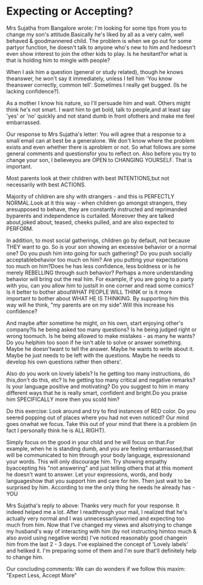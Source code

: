 Expecting or Accepting?
=======================
                    
Mrs Sujatha from Bangalore wrote: 
I'm looking for some tips from you to change my son's attitude.Basically he's liked by all as a very calm, well behaved & goodmannered child. The problem is when we go out for some partyor function, he doesn't talk to anyone who's new to him and hedoesn't even show interest to join the other kids to play. Is he hesitant?or what is that is holding him to mingle with people? 

When I ask him a question (general or study related), though he knows theanswer, he won't say it immediately, unless I tell him 'You know theanswer correctly, common tell'. Sometimes I really get bugged. (Is he lacking confidence?).

As a mother I know his nature, so I'll persuade him and wait. Others might think he's not smart. I want him to get bold, talk to people,and at least say 'yes' or 'no' quickly and not stand dumb in front ofothers and make me feel embarrassed. 

Our response to Mrs Sujatha's letter:
You will agree that a response to a small email can at best be a generalone. We don't know where the problem exists and even whether there is aproblem or not. So what follows are some general comments and questionsfor you to reflect on. Also before you try to change your son, I believeyou are OPEN to CHANGING YOURSELF. That is important. 

Most parents look at their children with best INTENTIONS,but not necessarily with best ACTIONS. 

Majority of children are shy with strangers - and this is PERFECTLY NORMAL.Look at it this way - when children go amongst strangers, they aresupposed to behave, they are constantly instructed and reprimanded byparents and independence is curtailed. Moreover they are talked about,joked about, teased, cheeks pulled, and are also expected to PERFORM. 

In addition, to most social gatherings, children go by default, not because THEY want to go. So is your son showing an excessive behavior or a normal one? Do you push him into going for such gathering? Do you push socially acceptablebehavior too much on him? Are you putting your expectations too much on him?Does he has less confidence, less boldness or is he merely REBELLING through such behavior? Perhaps a more understanding behavior will bring out the real him. For example, if you are going to a party with you, can you allow him to justsit in one corner and read some comics? Is it better to bother aboutWHAT PEOPLE WILL THINK or is it more important to bother about WHAT HE IS THINKING. By supporting him this way will he think, "my parents are on my side".Will this increase his confidence? 

And maybe after sometime he might, on his own, start enjoying other's company?Is he being asked too many questions? Is he being judged right or wrong toomuch. Is he being allowed to make mistakes - as many he wants? Do you helphim too soon if he isn't able to solve or answer something. Maybe he doesn'twant to tell the answer. Maybe he wants to write about it. Maybe he just needs to be left with the questions. Maybe he needs to develop his own questions rather then others'. 

Also do you work on lovely labels? Is he getting too many instructions, do this,don't do this, etc? Is he getting too many critical and negative remarks?Is your language positive and motivating? Do you suggest to him in many different ways that he is really smart, confident and bright.Do you praise him SPECIFICALLY more then you scold him? 

Do this exercise: Look around and try to find instances of RED color. Do you seered popping out of places where you had not even noticed? Our mind goes onwhat we focus. Take this out of your mind that there is a problem (in fact I personally think he is ALL RIGHT). 

Simply focus on the good in your child and he will focus on that.For example, when he is standing dumb, and you are feeling embarrassed,that will be communicated to him through your body language, expressionand your words. This will only discourage him. Try showing empathy byaccepting his "not answering" and just telling others that at this moment he doesn't want to answer. Let your expressions, words, and body languageshow that you support him and care for him. Then just wait to be surprised by him. 
According to me the only thing he needs he already has - YOU 

Mrs Sujatha's reply to above:
Thanks very much for your response. It indeed helped me a lot. After I readthrough your mail, I realized that he's actually very normal and I was unnecessarilyworried and expecting too much from him. Now that I've changed my views and alsotrying to change my husband's way of interacting with him (by not instructing himtoo much & also avoid using negative words) I've noticed reasonably good changein him from the last 2 - 3 days. I've explained the concept of 'Lovely labels' and heliked it. I'm preparing some of them and I'm sure that'll definitely help to change him. 

Our concluding comments: We can do wonders if we follow this maxim:                   
"Expect Less, Accept More" 